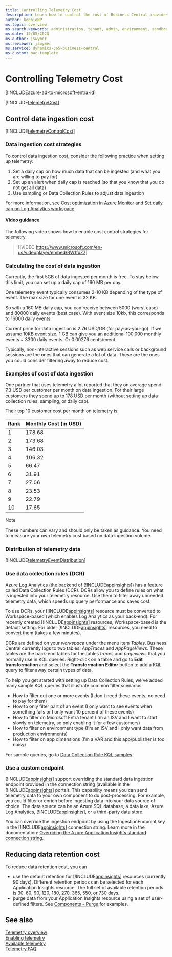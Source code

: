 ```yaml
---
title: Controlling Telemetry Cost
description: Learn how to control the cost of Business Central provides telemetry.  
author: kennieNP
ms.topic: overview
ms.search.keywords: administration, tenant, admin, environment, sandbox, telemetry
ms.date: 12/05/2023
ms.author: jswymer
ms.reviewer: jswymer
ms.service: dynamics-365-business-central
ms.custom: bac-template
---
```

# Controlling Telemetry Cost

[!INCLUDE[azure-ad-to-microsoft-entra-id](~/../shared-content/shared/azure-ad-to-microsoft-entra-id.md)]

[!INCLUDE[telemetryCost](../includes/include-telemetry-cost.md)]

## Control data ingestion cost

[!INCLUDE[telemetryControlCost](../includes/include-telemetry-control-cost.md)]

### Data ingestion cost strategies

To control data ingestion cost, consider the following practice when setting up telemetry:

1. Set a daily cap on how much data that can be ingested (and what you are willing to pay for)
2. Set up an alert when daily cap is reached (so that you know that you do not get all data)
3. Use sampling or Data Collection Rules to adjust data ingestion

For more information, see [Cost optimization in Azure Monitor](/azure/azure-monitor/best-practices-cost) and [Set daily cap on Log Analytics workspace](/azure/azure-monitor/logs/daily-cap).

#### Video guidance

The following video shows how to enable cost control strategies for telemetry.

> [!VIDEO https://www.microsoft.com/en-us/videoplayer/embed/RW1fxZ7]

### Calculating the cost of data ingestion

Currently, the first 5GB of data ingested per month is free. To stay below this limit, you can set up a daily cap of 160 MB per day.

One telemetry event typically consumes 2-10 KB depending of the type of event. The max size for one event is 32 KB.

So with a 160 MB daily cap, you can receive between 5000 (worst case) and 80000 daily events (best case). With event size 10kb, this corresponds to 16000 daily events.

Current price for data ingestion is 2.76 USD/GB (for pay-as-you-go). If we assume 10KB event size, 1 GB can give you an additional 100.000 monthly events ~ 3300 daily events. Or 0.00276 cents/event.

Typically, non-interactive sessions such as web service calls or background sessions are the ones that can generate a lot of data. These are the ones you could consider filtering away to reduce cost.

### Examples of cost of data ingestion

One partner that uses telemetry a lot reported that they on average spend 7.3 USD per customer per month on data ingestion. For their large customers they spend up to 178 USD per month (without setting up data collection rules, sampling, or daily cap). 

Their top 10 customer cost per month on telemetry is:

| Rank | Monthly Cost (in USD) |
| ---- | --------------------- |
|1 |178.68 |
|2 |173.68 |
|3 |146.03 |
|4 |106.32 |
|5 |66.47 |
|6 |31.91 |
|7 |27.06 |
|8 |23.53 |
|9 |22.79 |
|10|17.65|

> [!NOTE]  
> These numbers can vary and should only be taken as guidance. You need to measure your own telemetry cost based on data ingestion volume.

### Distribution of telemetry data

[!INCLUDE[telemetryEventDistribution](../includes/include-telemetry-event-distribution.md)]

### Use data collection rules (DCR)

Azure Log Analytics (the backend of [!INCLUDE[appinsights](../includes/azure-appinsights-name.md)]) has a feature called Data Collection Rules (DCR). DCRs allow you to define rules on what is ingested into your telemetry resource. Use them to filter away unneeded telemetry data, which speeds up query performance and saves cost.

To use DCRs, your [!INCLUDE[appinsights](../includes/azure-appinsights-name.md)] resource must be converted to Workspace-based (which enables Log Analytics as your back-end). For recently created [!INCLUDE[appinsights](../includes/azure-appinsights-name.md)] resources, Workspace-based is the default setting. For older [!INCLUDE[appinsights](../includes/azure-appinsights-name.md)] resources, you need to convert them (takes a few minutes).

DCRs are defined on your _workspace_ under the menu item _Tables_. Business Central currently logs to two tables: _AppTraces_ and _AppPageViews_. These tables are the back-end tables for the tables _traces_ and _pageviews_ that you normally use in KQL queries. Right-click on a table and go to **Edit transformation** and select the **Transformation Editor** button to add a KQL query to filter away certain types of data.

To help you get started with setting up Data Collection Rules, we've added many sample KQL queries that illustrate common filter scenarios:

- How to filter out one or more events (I don't need these events, no need to pay for them)
- How to only filter part of an event (I only want to see events when something fails or I only want 10 percent of these events)
- How to filter on Microsoft Entra tenant (I'm an ISV and I want to start slowly on telemetry, so only enabling it for a few customers)
- How to filter on environment type (I'm an ISV and I only want data from production environments)
- How to filter on app dimensions (I'm a VAR and this app/publisher is too noisy)

For sample queries, go to [Data Collection Rule KQL samples](https://github.com/microsoft/BCTech/tree/master/samples/AppInsights/KQL/Queries/DataCollectionRules).

### Use a custom endpoint

[!INCLUDE[appinsights](../includes/azure-appinsights-name.md)] support overriding the standard data ingestion endpoint provided in the connection string (available in the [!INCLUDE[appinsights](../includes/azure-appinsights-name.md)] portal). This capability means you can send telemetry data to your own component to do post-processing. For example, you could filter or enrich before ingesting data into your data source of choice. The data source can be an Azure SQL database, a data lake, Azure Log Analytics, [!INCLUDE[appinsights](../includes/azure-appinsights-name.md)], or a third-party data store.

You can override the ingestion endpoint by using the IngestionEndpoint key in the [!INCLUDE[appinsights](../includes/azure-appinsights-name.md)] connection string. Learn more in the documentation: [Overriding the Azure Application Insights standard connection string](/azure/azure-monitor/app/sdk-connection-string?tabs=net#connection-string-with-explicit-endpoint-overrides).

## Reducing data retention cost

To reduce data retention cost, you can 
- use the default retention for [!INCLUDE[appinsights](../includes/azure-appinsights-name.md)] resources (currently 90 days). Different retention periods can be selected for each Application Insights resource. The full set of available retention periods is 30, 60, 90, 120, 180, 270, 365, 550, or 730 days.
- purge data from your Application Insights resource using a set of user-defined filters. See [Components - Purge](/rest/api/application-insights/components/purge#examples) for examples.

## See also
[Telemetry overview](telemetry-overview.md)  
[Enabling telemetry](telemetry-enable-application-insights.md)  
[Available telemetry](telemetry-available-telemetry.md)  
[Telemetry FAQ](telemetry-faq.md)
